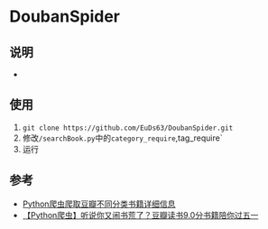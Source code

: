 # DoubanSpider

## 说明
- 

## 使用
1. `git clone https://github.com/EuDs63/DoubanSpider.git`
2. 修改`/searchBook.py`中的`category_require`,tag_require`
3. 运行

## 参考
- [Python爬虫爬取豆瓣不同分类书籍详细信息](https://blog.csdn.net/qq_41821963/article/details/105446196)
- [【Python爬虫】听说你又闹书荒了？豆瓣读书9.0分书籍陪你过五一](https://www.imooc.com/article/286082)